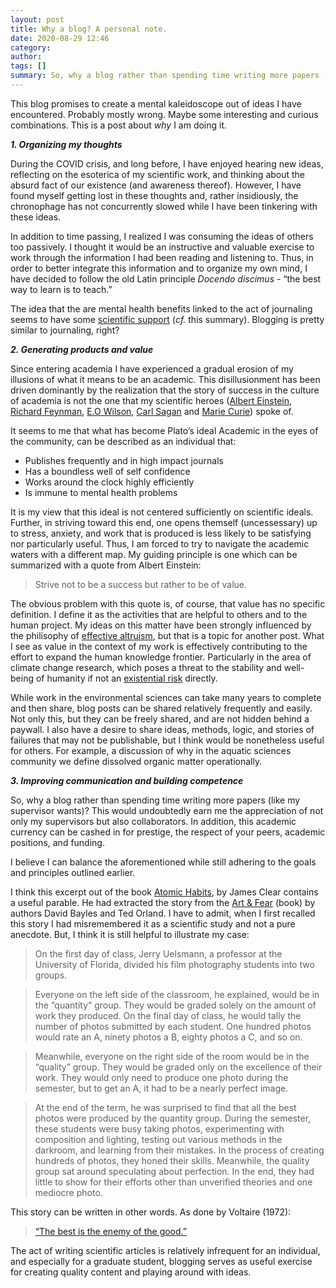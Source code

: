 ```yaml
---
layout: post
title: Why a blog? A personal note. 
date: 2020-08-29 12:46
category: 
author: 
tags: []
summary: So, why a blog rather than spending time writing more papers (like my supervisor wants)?
---
```


This blog promises to create a mental kaleidoscope out of ideas I have encountered. Probably mostly wrong. Maybe some interesting and curious combinations. This is a post about *why* I am doing it. 

***1. Organizing my thoughts***

During the COVID crisis, and long before, I have enjoyed hearing new ideas, reflecting on the esoterica of my scientific work, and thinking about the absurd fact of our existence (and awareness thereof). However, I have found myself getting lost in these thoughts and, rather insidiously, the chronophage has not concurrently slowed while I have been tinkering with these ideas. 

In addition to time passing, I realized I was consuming the ideas of others too passively. I thought it would be an instructive and valuable exercise to work through the information I had been reading and listening to. Thus, in order to better integrate this information and to organize my own mind, I have decided to follow the old Latin principle *Docendo discimus* - “the best way to learn is to teach.” 

The idea that the are mental health benefits linked to the act of journaling seems to have some [scientific support](https://blog.therachat.io/science-of-journaling/) (*cf.* this summary). Blogging is pretty similar to journaling, right?



***2. Generating products and value***

Since entering academia I have experienced a gradual erosion of my illusions of what it means to be an academic. This disillusionment has been driven dominantly by the realization that the story of success in the culture of academia is not the one that my scientific heroes ([Albert Einstein](https://plato.stanford.edu/entries/einstein-philscience/#:~:text=Einstein's%20own%20philosophy%20of%20science,holist%2C%20underdeterminationist%20form%20of%20conventionalism.), [Richard Feynman](https://www.academia.edu/25906519/Richard_Feynmans_Philosophy_of_Science), [E.O Wilson](https://www.nationalgeographic.com/news/2014/11/141102-edward-wilson-meaning-existence-darwin-extraterrestrials-ngbooktalk/), [Carl Sagan](https://www.smithsonianmag.com/science-nature/why-carl-sagan-truly-irreplaceable-180949818/) and [Marie Curie](https://staryunlab.com/marie-curie-yun-lab-philosophy)) spoke of. 

It seems to me that what has become Plato’s ideal Academic in the eyes of the community, can be described as an individual that:

-   Publishes frequently and in high impact journals 
-   Has a boundless well of self confidence
-   Works around the clock highly efficiently
-   Is immune to mental health problems 

It is my view that this ideal is not centered sufficiently on scientific ideals. Further, in striving toward this end, one opens themself (uncessessary) up to stress, anxiety, and work that is produced is less likely to be satisfying nor particularly useful. Thus, I am forced to try to navigate the academic waters with a different map. My guiding principle is one which can be summarized with a quote from Albert Einstein:

>Strive not to be a success but rather to be of value. 

The obvious problem with this quote is, of course, that value has no specific definition. I define it as the activities that are helpful to others and to the human project. My ideas on this matter have been strongly influenced by the philisophy of [effective altruism](https://80000hours.org/key-ideas/), but that is a topic for another post. What I see as value in the context of my work is effectively contributing to the effort to expand the human knowledge frontier. Particularly in the area of climate change research, which poses a threat to the stability and well-being of humanity if not an [existential risk](https://docs.google.com/document/d/1qmHh-cshTCMT8LX0Y5wSQm8FMBhaxhQ8OlOeRLkXIF0/edit) directly. 

While work in the environmental sciences can take many years to complete and then share, blog posts can be shared relatively frequently and easily. Not only this, but they can be freely shared, and are not hidden behind a paywall. I also have a desire to share ideas, methods, logic, and stories of failures that may not be publishable, but I think would be nonetheless useful for others. For example, a discussion of why in the aquatic sciences community we define dissolved organic matter operationally. 


***3. Improving communication and building competence***

So, why a blog rather than spending time writing more papers (like my supervisor wants)? This would undoubtedly earn me the appreciation of not only my supervisors but also collaborators. In addition, this academic currency can be cashed in for prestige, the respect of your peers, academic positions, and funding. 

I believe I can balance the aforementioned while still adhering to the goals and principles outlined earlier. 

I think this excerpt out of the book [Atomic Habits](https://jamesclear.com/habits), by James Clear contains a useful parable. He had extracted the story from the [Art & Fear](https://books.google.ca/books/about/Art_Fear.html?id=eL4QAQAAMAAJ&redir_esc=y) (book) by authors David Bayles and Ted Orland. I have to admit, when I first recalled this story I had misremembered it as a scientific study and not a pure anecdote. But, I think it is still helpful to illustrate my case:

>On the first day of class, Jerry Uelsmann, a professor at the University of Florida, divided his film photography students into two groups.

>Everyone on the left side of the classroom, he explained, would be in the “quantity” group. They would be graded solely on the amount of work they produced. On the final day of class, he would tally the number of photos submitted by each student. One hundred photos would rate an A, ninety photos a B, eighty photos a C, and so on.

>Meanwhile, everyone on the right side of the room would be in the “quality” group. They would be graded only on the excellence of their work. They would only need to produce one photo during the semester, but to get an A, it had to be a nearly perfect image.

>At the end of the term, he was surprised to find that all the best photos were produced by the quantity group. During the semester, these students were busy taking photos, experimenting with composition and lighting, testing out various methods in the darkroom, and learning from their mistakes. In the process of creating hundreds of photos, they honed their skills. Meanwhile, the quality group sat around speculating about perfection. In the end, they had little to show for their efforts other than unverified theories and one mediocre photo. 

This story can be written in other words. As done by Voltaire (1972):
>[“The best is the enemy of the good.”](https://archive.org/details/labgueulecontem00voltgoog)

The act of writing scientific articles is relatively infrequent for an individual, and especially for a graduate student, blogging serves as useful exercise for creating quality content and playing around with ideas.  



